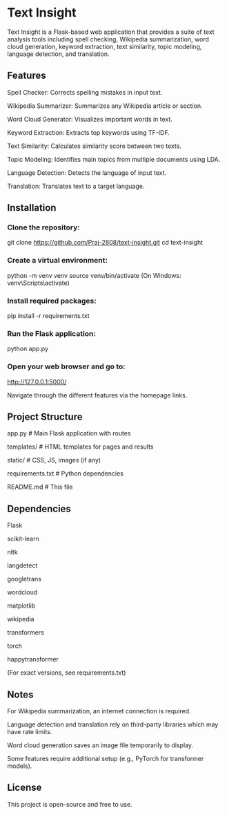 # Text Insight
Text Insight is a Flask-based web application that provides a suite of text analysis tools including spell checking, Wikipedia summarization, word cloud generation, keyword extraction, text similarity, topic modeling, language detection, and translation.

## Features

Spell Checker: Corrects spelling mistakes in input text.

Wikipedia Summarizer: Summarizes any Wikipedia article or section.

Word Cloud Generator: Visualizes important words in text.

Keyword Extraction: Extracts top keywords using TF-IDF.

Text Similarity: Calculates similarity score between two texts.

Topic Modeling: Identifies main topics from multiple documents using LDA.

Language Detection: Detects the language of input text.

Translation: Translates text to a target language.

## Installation

### Clone the repository:
git clone https://github.com/Praj-2808/text-insight.git
cd text-insight

### Create a virtual environment:
python -m venv venv
source venv/bin/activate (On Windows: venv\Scripts\activate)

### Install required packages:
pip install -r requirements.txt

### Run the Flask application:
python app.py

### Open your web browser and go to:
http://127.0.0.1:5000/

Navigate through the different features via the homepage links.

## Project Structure

app.py # Main Flask application with routes

templates/ # HTML templates for pages and results

static/ # CSS, JS, images (if any)

requirements.txt # Python dependencies

README.md # This file

## Dependencies

Flask

scikit-learn

nltk

langdetect

googletrans

wordcloud

matplotlib

wikipedia

transformers

torch

happytransformer

(For exact versions, see requirements.txt)

## Notes

For Wikipedia summarization, an internet connection is required.

Language detection and translation rely on third-party libraries which may have rate limits.

Word cloud generation saves an image file temporarily to display.

Some features require additional setup (e.g., PyTorch for transformer models).

## License

This project is open-source and free to use.


